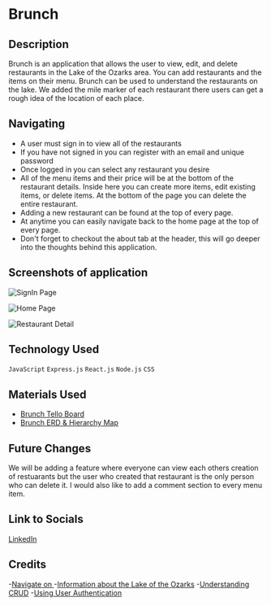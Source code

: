 # Brunch

## Description 

Brunch is an application that allows the user to view, edit, and delete restaurants in the Lake of the Ozarks area. You can add restaurants and the items on their menu. Brunch can be used to understand the restaurants on the lake. We added the mile marker of each restaurant there users can get a rough idea of the location of each place.

## Navigating
- A user must sign in to view all of the restaurants
- If you have not signed in you can register with an email and unique password
- Once logged in you can select any restaurant you desire
- All of the menu items and their price will be at the bottom of the restaurant details. Inside here you can create more items, edit existing items, or delete items. At the bottom of the page you can delete the entire restaurant.
- Adding a new restaurant can be found at the top of every page.
- At anytime you can easily navigate back to the home page at the top of every page. 
- Don't forget to checkout the about tab at the header, this will go deeper into the thoughts behind this application. 

## Screenshots of application

![SignIn Page]()

![Home Page]()

![Restaurant Detail]()

## Technology Used

`JavaScript` `Express.js` `React.js` `Node.js` `CSS`

## Materials Used

- [Brunch Tello Board](https://trello.com/invite/b/vJeQbvrj/ATTI519eae986da81f115abcaca24304b60f253EDCA4/capstone-project)
- [Brunch ERD & Hierarchy Map](https://lucid.app/lucidchart/8cd8a503-d748-42b7-a7df-fae21034c409/edit?viewport_loc=173%2C123%2C906%2C479%2C0_0&invitationId=inv_cf74ff58-ada4-49f4-adbf-8b1a689cb2ac)

## Future Changes 

We will be adding a feature where everyone can view each others creation of restuarants but the user who created that restaurant is the only person who can delete it. I would also like to add a comment section to every menu item. 

## Link to Socials

[LinkedIn](https://www.linkedin.com/in/dominicfuentes1/)

## Credits

-[Navigate on ]()
-[Information about the Lake of the Ozarks](https://www.funlake.com/)
-[Understanding CRUD](https://geeksforgeeks.com/)
-[Using User Authentication](https://stackoverflow.com/)
